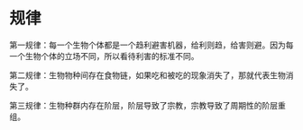 # 规律

第一规律：每一个生物个体都是一个趋利避害机器，给利则趋，给害则避。因为每一个生物个体的立场不同，所以看待利害的标准不同。

第二规律：生物物种间存在食物链，如果吃和被吃的现象消失了，那就代表生物消失了。

第三规律：生物种群内存在阶层，阶层导致了宗教，宗教导致了周期性的阶层重组。
